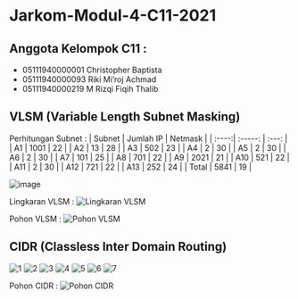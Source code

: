 # Jarkom-Modul-4-C11-2021

## Anggota Kelompok C11 : <br>
- 05111940000001 Christopher Baptista
- 05111940000093 Riki Mi’roj Achmad
- 05111940000219 M Rizqi Fiqih Thalib

## VLSM (Variable Length Subnet Masking) 

Perhitungan Subnet : 
| Subnet  | Jumlah IP | Netmask |
| :----:| :-----: | :---: |
| A1 | 1001 | 22 |
| A2 | 13  | 28 |
| A3 | 502 | 23 |
| A4 | 2 | 30 |
| A5 | 2 | 30 |
| A6 | 2 | 30 |
| A7 | 101 | 25 |
| A8 | 701 | 22 |
| A9 | 2021 | 21 |
| A10 | 521 | 22 |
| A11 | 2 | 30 |
| A12 | 721 | 22 |
| A13 | 252 | 24 |
| Total | 5841 | 19 |


![image](https://user-images.githubusercontent.com/62735317/143676342-5d84420b-118e-4a08-b7fc-b63d66e72b05.png)


Lingkaran VLSM : 
![Lingkaran VLSM](https://user-images.githubusercontent.com/62735317/143675573-74c2a358-046e-4c3a-80c1-bb5f042c3c72.jpg)

Pohon VLSM : 
![Pohon VLSM](https://user-images.githubusercontent.com/62735317/143675589-caf40479-816a-478c-93b2-49287cd4a052.jpg)


## CIDR (Classless Inter Domain Routing)


![1](https://user-images.githubusercontent.com/62735317/143675712-4471e8ed-5971-4423-8ba8-b681ba5c5e35.jpg)
![2](https://user-images.githubusercontent.com/62735317/143675713-e7afa238-0aee-4413-bdcd-e6d6ab7484ee.jpg)
![3](https://user-images.githubusercontent.com/62735317/143675715-fae9871f-e94f-48d0-9216-35fa531d2c33.jpg)
![4](https://user-images.githubusercontent.com/62735317/143675717-0e70fd63-a7d0-4443-84ec-a3bb05b95064.jpg)
![5](https://user-images.githubusercontent.com/62735317/143675719-9738aa92-cc70-4b3e-abad-20fa79d52971.jpg)
![6](https://user-images.githubusercontent.com/62735317/143675720-a0015369-c97b-41a7-b0b7-09b9ca3cda08.jpg)
![7](https://user-images.githubusercontent.com/62735317/143675723-1d85b19a-1d7e-4e59-a97b-2e13d14fc54d.jpg)

Pohon CIDR : 
![Pohon CIDR](https://user-images.githubusercontent.com/62735317/143675730-17a8db4b-e150-4bc8-a4c9-450c91b81b1e.jpg)
